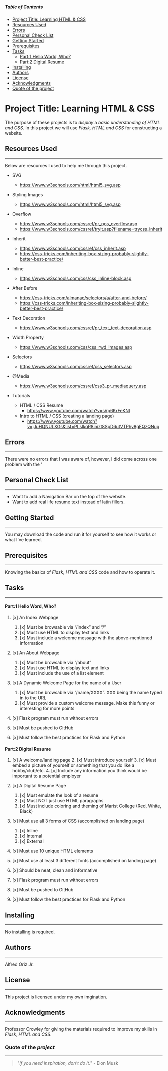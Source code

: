 
<!-- Table of contents for people navigate quicker
*Issues exist with the spacing within the ID call '%20' is not working properly and will not link to topics unable to resolve-->
##### Table of Contents
- [Project Title: Learning HTML & CSS](#project-title-learning-html--css)
- [Resources Used](#Resources-Used)
- [Errors](#Errors)
- [Personal Check List](#Personal-Check-List)
- [Getting Started](#Getting-Started)
- [Prerequisites](#Prerequisites)
- [Tasks](#Tasks)
    * [Part:1 Hello World, Who?](#part1-hello-word-who)
    * [Part:2 Digital Resume](#part2-digital-resume)
- [Installing](#Installing)
- [Authors](#Authors)
- [License](#License)
- [Acknowledgments](#Acknowledgments)
- [Quote of the project](#Quote-of-the-project)

<!--The project name for this assignment-->
# Project Title: Learning HTML & CSS

The purpose of these projects is to *display* a *basic understanding of HTML and CSS*. In this project we will use *Flask, HTML and CSS* for constructing a website.
<!--Resources I used to research and help me conceptually-->
## Resources Used
----
Below are resources I used to help me through this project.

* SVG
    * https://www.w3schools.com/html/html5_svg.asp

* Styling Images
    * https://www.w3schools.com/html/html5_svg.asp

* Overflow
    * https://www.w3schools.com/cssref/pr_pos_overflow.asp
    * https://www.w3schools.com/cssref/tryit.asp?filename=trycss_inherit

* Inherit
    * https://www.w3schools.com/cssref/css_inherit.asp
    * https://css-tricks.com/inheriting-box-sizing-probably-slightly-better-best-practice/

* Inline
    * https://www.w3schools.com/css/css_inline-block.asp

* After Before
    * https://css-tricks.com/almanac/selectors/a/after-and-before/
    * https://css-tricks.com/inheriting-box-sizing-probably-slightly-better-best-practice/

* Text Decoration
    * https://www.w3schools.com/cssref/pr_text_text-decoration.asp

* Width Property
    * https://www.w3schools.com/css/css_rwd_images.asp

* Selectors
    * https://www.w3schools.com/cssref/css_selectors.asp

* @Media
    * https://www.w3schools.com/cssref/css3_pr_mediaquery.asp

* Tutorials
    * HTML / CSS Resume
        * https://www.youtube.com/watch?v=sVp6KrFeKNI
    * Intro to HTML / CSS (creating a landing page)
        * https://www.youtube.com/watch?v=jJuHQNULXGs&list=PLsIkqR8inizt8SpD6utVTPhy8gFQzQNug
## Errors
----
 There were no errors that I was aware of, however, I did come across one problem with the '<audio>' tag. The song was suppose to auto play on the website, but after my first visit it never autoplayed again. Wish I could figure out what the issue there was.
<!--To explain how to start-->
## Personal Check List
----
* Want to add a Navigation Bar on the top of the website.
* Want to add real life resume text instead of latin fillers.
## Getting Started
---- 

You may download the code and run it for yourself to see how it works or what I've learned.
<!--The knowledge required before moving on-->
## Prerequisites
----

Knowing the basics of *Flask, HTML and CSS* code and how to operate it.
<!--List of Tasks-->
## Tasks
---
<!--Tasks for Project:1-->
#### Part:1 Hello Word, Who?

1. [x] An Index Webpage
    1. [x] Must be browsable via “/index” and “/”
    2. [x] Must use HTML to display text and links
    3. [x] Must include a welcome message with the above-mentioned information

2. [x] An About Webpage
    1. [x] Must be browsable via “/about”
    2. [x] Must use HTML to display text and links
    3. [x] Must include the use of a list element

3. [x] A Dynamic Welcome Page for the name of a User
    1. [x] Must be browsable via “/name/XXXX”. XXX being the name typed in to the URL
    2. [x] Must provide a custom welcome message. Make this funny or interesting for more points

4. [x] Flask program must run without errors
5. [x] Must be pushed to GitHub
6. [x] Must follow the best practices for Flask and Python
<!--Tasks for Project:2-->
#### Part:2 Digital Resume

1. [x] A welcome/landing page
    2. [x] Must introduce yourself
    3. [x] Must embed a picture of yourself or something that you do like a hobby/club/etc.
    4. [x] Include any information you think would be important to a potential employer

2. [x] A Digital Resume Page
    1. [x] Must emulate the look of a resume
    2. [x] Must NOT just use HTML paragraphs
    3. [x] Must include coloring and theming of Marist College (Red, White, Black)

3.  [x] Must use all 3 forms of CSS (accomplished on landing page)
    1. [x] Inline
    2. [x] Internal
    3. [x] External

4. [x] Must use 10 unique HTML elements
5. [x] Must use at least 3 different fonts (accomplished on landing page)
6. [x] Should be neat, clean and informative
7. [x] Flask program must run without errors
8. [x] Must be pushed to GitHub
7. [x] Must follow the best practices for Flask and Python

<!--Installing Heading (none required)-->
## Installing
---

No installing is required.
<!--Author Heading-->
## Authors
---

Alfred Oriz Jr. 
<!--Licensing Heading-->
## License
---

This project is licensed under my own imgination. 
<!--Acknowledgements Heading-->
## Acknowledgments
---

Professor Crowley for giving the materials required to improve my skills in *Flask, HTML and CSS*.
<!--Quote od the "project" Heading-->
### Quote of the *project*
---
>"*If you need inspiration, don't do it.*" - Elon Musk